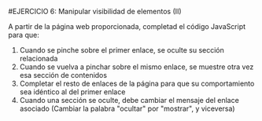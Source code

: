 #EJERCICIO 6: Manipular visibilidad de elementos (II)

A partir de la página web proporcionada, completad el código JavaScript para que:

1. Cuando se pinche sobre el primer enlace, se oculte su sección relacionada
2. Cuando se vuelva a pinchar sobre el mismo enlace, se muestre otra vez esa sección de contenidos
3. Completar el resto de enlaces de la página para que su comportamiento sea idéntico al del primer enlace
4. Cuando una sección se oculte, debe cambiar el mensaje del enlace asociado (Cambiar la palabra "ocultar" por "mostrar", y viceversa)
